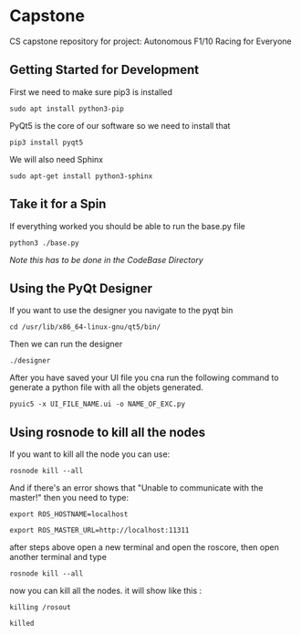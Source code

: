 # Capstone
CS capstone repository for project: Autonomous F1/10 Racing for Everyone

## Getting Started for Development

First we need to make sure pip3 is installed

`sudo apt install python3-pip`

PyQt5 is the core of our software so we need to install that

`pip3 install pyqt5`

We will also need Sphinx

`sudo apt-get install python3-sphinx`

## Take it for a Spin
If everything worked you should be able to run the base.py file 

`python3 ./base.py`

*Note this has to be done in the CodeBase Directory*

## Using the PyQt Designer
If you want to use the designer you navigate to the pyqt bin

`cd /usr/lib/x86_64-linux-gnu/qt5/bin/`

Then we can run the designer

`./designer`

After you have saved your UI file you cna run the following command to generate a python file with all the objets generated.

`pyuic5 -x UI_FILE_NAME.ui -o NAME_OF_EXC.py`

## Using rosnode to kill all the nodes
If you want to kill all the node you can use:

`rosnode kill --all`

And if there's an error shows that "Unable to communicate with the master!" then you need to type:

`export ROS_HOSTNAME=localhost`

`export ROS_MASTER_URL=http://localhost:11311`

after steps above open a new terminal and open the roscore, then open another terminal and type

`rosnode kill --all`

now you can kill all the nodes. it will show like this : 

`killing /rosout`

`killed`
